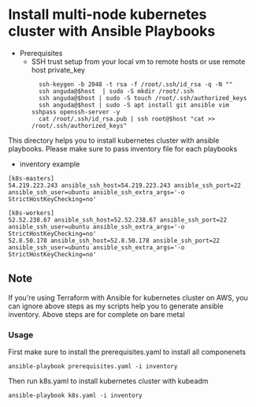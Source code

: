<h1> Install multi-node kubernetes cluster with Ansible Playbooks </h1>

- Prerequisites 
  - SSH trust setup from your local vm to remote hosts or use remote host private_key
    ```
      ssh-keygen -b 2048 -t rsa -f /root/.ssh/id_rsa -q -N ""
      ssh anguda@$host  | sudo -S mkdir /root/.ssh
      ssh anguda@$host | sudo -S touch /root/.ssh/authorized_keys
      ssh anguda@$host | sudo -S apt install git ansible vim sshpass openssh-server -y
      cat /root/.ssh/id_rsa.pub | ssh root@$host "cat >> /root/.ssh/authorized_keys"
    ```


This directory helps you to install kubernetes cluster with ansible playbooks. Please make sure to pass inventory file for each playbooks 

- inventory example 

```
[k8s-masters]
54.219.223.243 ansible_ssh_host=54.219.223.243 ansible_ssh_port=22 ansible_ssh_user=ubuntu ansible_ssh_extra_args='-o StrictHostKeyChecking=no'

[k8s-workers]
52.52.238.67 ansible_ssh_host=52.52.238.67 ansible_ssh_port=22 ansible_ssh_user=ubuntu ansible_ssh_extra_args='-o StrictHostKeyChecking=no'
52.8.50.178 ansible_ssh_host=52.8.50.178 ansible_ssh_port=22 ansible_ssh_user=ubuntu ansible_ssh_extra_args='-o StrictHostKeyChecking=no'
``` 
## Note

If you're using Terraform with Ansible for kubernetes cluster on AWS, you can ignore above steps as my scripts help you to generate ansible inventory. Above steps are for complete on bare metal

### Usage

First make sure to install the prerequisites.yaml to install all componenets 

```
ansible-playbook prerequisites.yaml -i inventory
```

Then run k8s.yaml to install kubernetes cluster with kubeadm 

```
ansible-playbook k8s.yaml -i inventory
```
 
